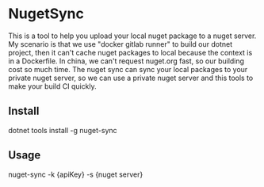 # NugetSync

This is a tool to help you upload your local nuget package to a nuget server. My scenario is that we use "docker gitlab runner" to build our dotnet project,
then it can't cache nuget packages to local because the context is in a Dockerfile. In china, we can't request nuget.org fast, so our building cost so much time.
The nuget sync can sync your local packages to your private nuget server, so we can use a private nuget server and this tools to make your build CI quickly.

## Install

dotnet tools install -g nuget-sync

## Usage

nuget-sync -k {apiKey} -s {nuget server}